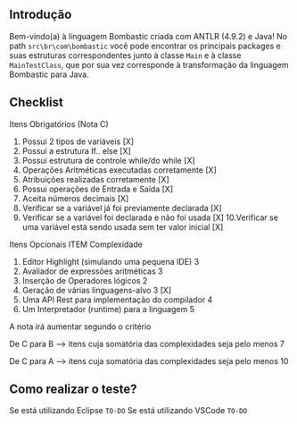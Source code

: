## Introdução

Bem-vindo(a) à linguagem Bombastic criada com ANTLR (4.9.2) e Java! No path `src\br\com\bombastic` você pode encontrar os principais packages e suas estruturas correspondentes junto à classe `Main` e à classe `MainTestClass`, que por sua vez corresponde à transformação da linguagem Bombastic para Java.

## Checklist
Itens Obrigatórios (Nota C)
1. Possui 2 tipos de variáveis [X]
2. Possui a estrutura If.. else [X]
3. Possui estrutura de controle while/do while [X]
4. Operações Aritméticas executadas corretamente [X]
5. Atribuições realizadas corretamente [X]
6. Possui operações de Entrada e Saída [X]
7. Aceita números decimais [X]
8. Verificar se a variável já foi previamente declarada [X]
9. Verificar se a variável foi declarada e não foi usada [X]
10.Verificar se uma variável está sendo usada sem ter valor inicial [X]

Itens Opcionais 
ITEM		                                               Complexidade
1. Editor Highlight (simulando uma pequena IDE)     3
2. Avaliador de expressões aritméticas              3
3. Inserção de Operadores lógicos                   2
4. Geração de várias linguagens-alvo                3  [X]
5. Uma API Rest para implementação do compilador    4
6. Um Interpretador (runtime) para a linguagem      5

A nota irá aumentar segundo o critério

De C para B —> itens cuja somatória das complexidades seja pelo menos 7

De C para A —> itens cuja somatória das complexidades seja pelo menos 10

## Como realizar o teste?

Se está utilizando Eclipse
`TO-DO`
Se está utilizando VSCode
`TO-DO`
